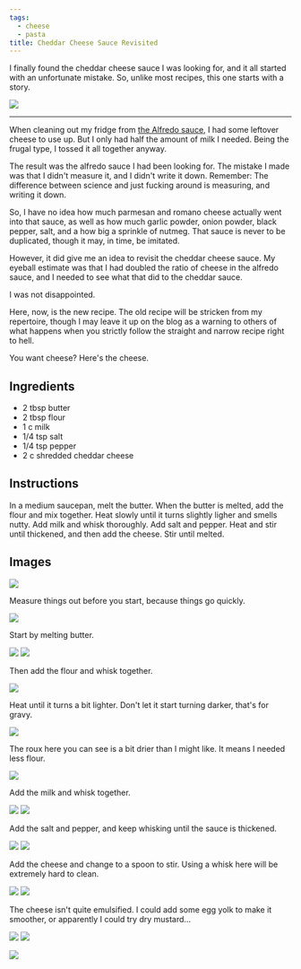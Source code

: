 ```yaml
---
tags:
  - cheese
  - pasta
title: Cheddar Cheese Sauce Revisited
---
```


I finally found the cheddar cheese sauce I was looking for, and it all started
with an unfortunate mistake. So, unlike most recipes, this one starts with a
story.

![](/recipe/2015/07/19/cheddar-cheese-sauce-revisited/title.jpg)

---

When cleaning out my fridge from [the Alfredo
sauce](/recipe/2015/05/17/spinach-and-mushroom-alfredo), I had some leftover
cheese to use up. But I only had half the amount of milk I needed. Being the
frugal type, I tossed it all together anyway.

The result was the alfredo sauce I had been looking for. The mistake I made was
that I didn't measure it, and I didn't write it down. Remember: The difference
between science and just fucking around is measuring, and writing it down.

So, I have no idea how much parmesan and romano cheese actually went into that
sauce, as well as how much garlic powder, onion powder, black pepper, salt, and
a how big a sprinkle of nutmeg. That sauce is never to be duplicated, though it
may, in time, be imitated.

However, it did give me an idea to revisit the cheddar cheese sauce. My eyeball
estimate was that I had doubled the ratio of cheese in the alfredo sauce, and I
needed to see what that did to the cheddar sauce.

I was not disappointed.

Here, now, is the new recipe. The old recipe will be stricken from my
repertoire, though I may leave it up on the blog as a warning to others of what
happens when you strictly follow the straight and narrow recipe right to hell.

You want cheese? Here's the cheese.

## Ingredients

* 2 tbsp butter
* 2 tbsp flour
* 1 c milk
* 1/4 tsp salt
* 1/4 tsp pepper
* 2 c shredded cheddar cheese

## Instructions

In a medium saucepan, melt the butter. When the butter is melted, add the flour
and mix together. Heat slowly until it turns slightly ligher and smells nutty.
Add milk and whisk thoroughly. Add salt and pepper. Heat and stir until
thickened, and then add the cheese. Stir until melted.

## Images

![](ingredients-1.jpg)

Measure things out before you start, because things go quickly.

![](ingredients-2.jpg)

Start by melting butter.

![](roux-1.jpg)
![](roux-2.jpg)

Then add the flour and whisk together.

![](roux-3.jpg)

Heat until it turns a bit lighter. Don't let it start turning darker, that's
for gravy.

![](roux-4.jpg)

The roux here you can see is a bit drier than I might like. It means I needed less
flour.

![](roux-5.jpg)

Add the milk and whisk together.

![](milk-1.jpg)
![](milk-2.jpg)

Add the salt and pepper, and keep whisking until the sauce is thickened.

![](milk-3.jpg)
![](milk-4.jpg)

Add the cheese and change to a spoon to stir. Using a whisk here will be
extremely hard to clean.

![](cheese-1.jpg)
![](cheese-2.jpg)

The cheese isn't quite emulsified. I could add some egg yolk to make it smoother,
or apparently I could try dry mustard...

![](cheese-3.jpg)
![](cheese-4.jpg)

![](glamour-shot.jpg)
